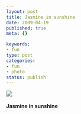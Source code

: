 ```yaml
--- 
layout: post
title: Jasmine in sunshine
date: 2009-04-19
published: true
meta: {}

keywords: 
- fun
type: post
categories: 
- fun
- photo
status: publish
---
```

![](http://media.eick.us/2011/05/4Lbi8pbnEmi1efeozhTErG8Bo1_5001.jpg)<br /><br /><b>Jasmine in sunshine</b>
